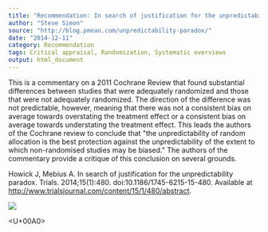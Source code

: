 ```yaml
---
title: "Recommendation: In search of justification for the unpredictability paradox"
author: "Steve Simon"
source: "http://blog.pmean.com/unpredictability-paradox/"
date: "2014-12-11"
category: Recommendation
tags: Critical appraisal, Randomization, Systematic overviews
output: html_document
---
```


This is a commentary on a 2011 Cochrane Review that found substantial
differences between studies that were adequately randomized and those
that were not adequately randomized. The direction of the difference was
not predictable, however, meaning that there was not a consistent bias
on average towards overstating the treatment effect or a consistent bias
on average towards understating the treatment effect. This leads the
authors of the Cochrane review to conclude that "the unpredictability of
random allocation is the best protection against the unpredictability of
the extent to which non-randomised studies may be biased." The authors
of the commentary provide a critique of this conclusion on several
grounds.

<!---More--->

Howick J, Mebius A. In search of justification for the unpredictability
paradox. Trials. 2014;15(1):480. doi:10.1186/1745-6215-15-480. Available
at <http://www.trialsjournal.com/content/15/1/480/abstract>.

![](http://www.pmean.com/images/unpredictability-paradox01.png)



<U+00A0>


